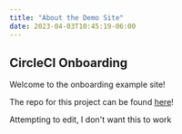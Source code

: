 ```yaml
---
title: "About the Demo Site"
date: 2023-04-03T10:45:19-06:00
---
```


## CircleCI Onboarding

Welcome to the onboarding example site! 

The repo for this project can be found [here](https://github.com/tannerwride/demo-site)! 

Attempting to edit, I don't want this to work